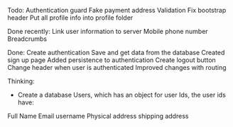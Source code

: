 Todo:
Authentication guard
Fake payment address
Validation
Fix bootstrap header
Put all profile info into profile folder

Done recently:
Link user information to server
Mobile phone number
Breadcrumbs


Done:
Create authentication
Save and get data from the database
Created sign up page
Added persistence to authentication
Create logout button
Change header when user is authenticated
Improved changes with routing




Thinking:
- Create a database Users, which has an object for user Ids, the user ids have:

Full Name
Email
username
Physical address
shipping address

